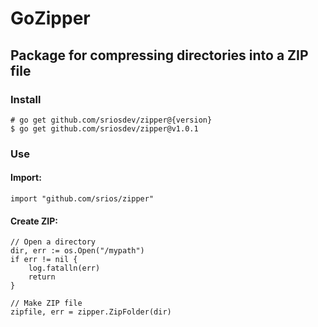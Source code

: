 # GoZipper
## Package for compressing directories into a ZIP file
### Install
```
# go get github.com/sriosdev/zipper@{version}
$ go get github.com/sriosdev/zipper@v1.0.1
```

### Use

#### Import:
```
import "github.com/srios/zipper"
```

#### Create ZIP:
```
// Open a directory
dir, err := os.Open("/mypath")
if err != nil {
    log.fatalln(err)
    return
}

// Make ZIP file
zipfile, err = zipper.ZipFolder(dir)
```